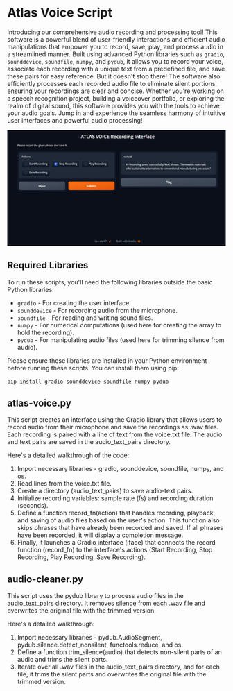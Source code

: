 # Atlas Voice Script

Introducing our comprehensive audio recording and processing tool! This software is a powerful blend of user-friendly interactions and efficient audio manipulations that empower you to record, save, play, and process audio in a streamlined manner. Built using advanced Python libraries such as `gradio`, `sounddevice`, `soundfile`, `numpy`, and `pydub`, it allows you to record your voice, associate each recording with a unique text from a predefined file, and save these pairs for easy reference. But it doesn't stop there! The software also efficiently processes each recorded audio file to eliminate silent portions, ensuring your recordings are clear and concise. Whether you're working on a speech recognition project, building a voiceover portfolio, or exploring the realm of digital sound, this software provides you with the tools to achieve your audio goals. Jump in and experience the seamless harmony of intuitive user interfaces and powerful audio processing!

<p align="center">
  <img src="Picture1.png" alt="Picture1">
</p>

## Required Libraries

To run these scripts, you'll need the following libraries outside the basic Python libraries:

- `gradio` - For creating the user interface.
- `sounddevice` - For recording audio from the microphone.
- `soundfile` - For reading and writing sound files.
- `numpy` - For numerical computations (used here for creating the array to hold the recording).
- `pydub` - For manipulating audio files (used here for trimming silence from audio).

Please ensure these libraries are installed in your Python environment before running these scripts. You can install them using pip:

```bash
pip install gradio sounddevice soundfile numpy pydub
```
## atlas-voice.py

This script creates an interface using the Gradio library that allows users to record audio from their microphone and save the recordings as .wav files. Each recording is paired with a line of text from the voice.txt file. The audio and text pairs are saved in the audio_text_pairs directory.

Here's a detailed walkthrough of the code:

1. Import necessary libraries - gradio, sounddevice, soundfile, numpy, and os.
2. Read lines from the voice.txt file.
3. Create a directory (audio_text_pairs) to save audio-text pairs.
4. Initialize recording variables: sample rate (fs) and recording duration (seconds).
5. Define a function record_fn(action) that handles recording, playback, and saving of audio files based on the user's action. This function also skips phrases that have already been recorded and saved. If all phrases have been recorded, it will display a completion message.
6. Finally, it launches a Gradio interface (iface) that connects the record function (record_fn) to the interface's actions (Start Recording, Stop Recording, Play Recording, Save Recording).

## audio-cleaner.py

This script uses the pydub library to process audio files in the audio_text_pairs directory. It removes silence from each .wav file and overwrites the original file with the trimmed version.

Here's a detailed walkthrough:

1. Import necessary libraries - pydub.AudioSegment, pydub.silence.detect_nonsilent, functools.reduce, and os.
2. Define a function trim_silence(audio) that detects non-silent parts of an audio and trims the silent parts.
3. Iterate over all .wav files in the audio_text_pairs directory, and for each file, it trims the silent parts and overwrites the original file with the trimmed version.
